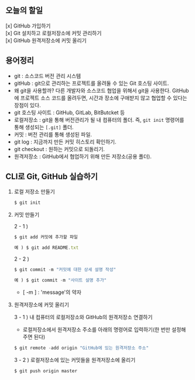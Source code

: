 ## 오늘의 할일

[x] GitHub 가입하기   
[x] Git 설치하고 로컬저장소에 커밋 관리하기    
[x] GitHub 원격저장소에 커밋 올리기

## 용어정리

- git : 소스코드 버전 관리 시스템
- gitHub : git으로 관리하는 프로젝트를 올려둘 수 있는 Git 호스팅 사이트.
- 왜 git을 사용할까?
    다른 개발자와 소스코드 협업을 위해서 git을 사용한다. GitHub에 프로젝트 소스 코드를 올려두면, 시간과 장소에 구애받지 않고 협업할 수 있다는 장점이 있다.
- git 호스팅 사이트 : GitHub, GitLab, BitButcket 등
- 로컬저장소 : git을 통해 버전관리가 될 내 컴퓨터의 폴더. 즉, `git init` 명령어를 통해 생성되는 `[.git]` 폴더.
- 커밋 : 버전 관리를 통해 생성된 파일.
- git log : 지금까지 만든 커밋 히스토리 확인하기.
- git checkout : 원하는 커밋으로 되돌리기.
- 원격저장소 : GitHub에서 협업하기 위해 만든 저장소(공용 폴더).

## CLI로 Git, GitHub 실습하기

   1. 로컬 저장소 만들기

      ```js
      $ git init
      ```

2. 커밋 만들기

   2 - 1 )

   ```js
   $ git add 커밋에 추가할 파일
   
   예 ) $ git add README.txt
   ```

   2 - 2 )

   ```js
   $ git commit -m "커밋에 대한 상세 설명 작성"
   
   예 ) $ git commit -m "사이트 설명 추가"
   ```

   * [ -m  ] : 'message'의 약자

     

3. 원격저장소에 커밋 올리기

   3 - 1 ) 내 컴퓨터의 로컬저장소와 GitHub의 원격저장소 연결하기

   

   * 로컬저장소에서 원격저장소 주소를 아래의 명령어로 입력하기(한 번만 설정해주면 된다)

   ```js
   $ git remote -add origin "GitHub에 있는 원격저장소 주소"
   ```

   3 - 2 ) 로컬저장소에 있는 커밋들을 원격저장소에 올리기

   ```js
   $ git push origin master
   ```
